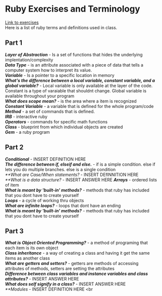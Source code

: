 # Ruby Exercises and Terminology 
[Link to exercises](https://github.com/cruzgerman216/CodeLabs-Ruby-on-Rails-Exercises) <br>
Here is a list of ruby terms and definitions used in class.

## Part 1 
<em>**Layer of Abstraction**</em> - Is a set of functions that hides the underlying implentation/complexity <br>
<em>**Data Type**</em> - is an attribute associated with a piece of data that tells a computer system how to interpret its value.<br>
<em>**Variable**</em> - Is a pointer to a specific location in memory <br>
<em>**What's the difference between a local variable, constant variable, and a global variable?**</em> - Local variable is only available at the layer of the code.  Constant is a type of varaiable that shouldnt change.  Global variable is available throughout your program <br>
<em>**What does scope mean?**</em> - is the area where a item is recognized <br>
<em>**Constant Variable**</em> - a variable that is defined for the whole program/code <br>
<em>**Method**</em> - a set of commands that is defined. <br>
<em>**IRB**</em> - interactive ruby <br>
<em>**Operators**</em> - commands for specific math functions <br>
<em>**Class**</em> - blueprint from which individual objects are created <br>
<em>**Gem**</em> - a ruby program <br>
## Part 2
<em>**Conditional**</em> - INSERT DEFINITION HERE <br>
<em>**The difference between if, elseif and else.**</em> - if is a simple condition. else if lets you do multiple branches.  else is a single condition<br>
<em>**What are Case/When statements? </em> - INSERT DEfINNITION HERE <br>
<em>**What is a data structure? </em> - INSERT ANSWER HERE <rb>
<em>**Arrays**</em> - ordered lists of item <br>
<em>**What is meant by 'built-in' methods?**</em> - methods that ruby has included that you dont have to create yourself <br>
<em>**Loops**</em> - a cycle of working thru objects <br>
<em>**What are infinite loops?**</em> - loops that dont have an ending <br>
<em>**What is meant by 'built-in' methods?**</em> - methods that ruby has included that you dont have to create yourself<br>
## Part 3
<em>**What is Object Oriented Programming?**</em> - a method of programing that each item is its own object  <br>
<em>**Class inheritance**</em> - a way of creating a class and having it get the same items as another class <br>
<em>**What are getters and setters?**</em> - getters are methods of accessing attributes of methods, setters are setting the attributes <br>
<em>**Difference between class variables and instance variables and class attributes?**</em> - INSERT ANSWER HERE <br>
<em>**What does self signify in a class?**</em> - INSERT ANSWER HERE <br>
<em>**Modules</em> - INSERT DEFINITION HERE <br